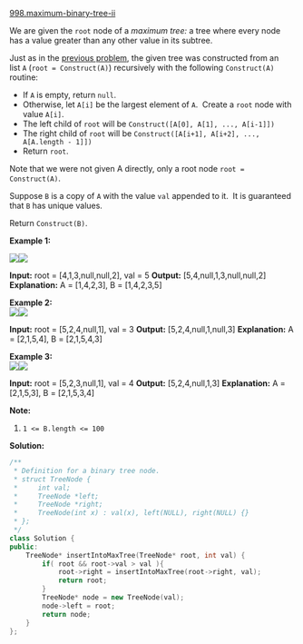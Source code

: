 [998.maximum-binary-tree-ii](https://leetcode.com/problems/maximum-binary-tree-ii/)  

We are given the `root` node of a _maximum tree:_ a tree where every node has a value greater than any other value in its subtree.

Just as in the [previous problem](https://leetcode.com/problems/maximum-binary-tree/), the given tree was constructed from an list `A` (`root = Construct(A)`) recursively with the following `Construct(A)` routine:

*   If `A` is empty, return `null`.
*   Otherwise, let `A[i]` be the largest element of `A`.  Create a `root` node with value `A[i]`.
*   The left child of `root` will be `Construct([A[0], A[1], ..., A[i-1]])`
*   The right child of `root` will be `Construct([A[i+1], A[i+2], ..., A[A.length - 1]])`
*   Return `root`.

Note that we were not given A directly, only a root node `root = Construct(A)`.

Suppose `B` is a copy of `A` with the value `val` appended to it.  It is guaranteed that `B` has unique values.

Return `Construct(B)`.

**Example 1:**

**![](https://assets.leetcode.com/uploads/2019/02/21/maximum-binary-tree-1-1.png)![](https://assets.leetcode.com/uploads/2019/02/21/maximum-binary-tree-1-2.png)**

**Input:** root = \[4,1,3,null,null,2\], val = 5
**Output:** \[5,4,null,1,3,null,null,2\]
**Explanation:** A = \[1,4,2,3\], B = \[1,4,2,3,5\]

**Example 2:  
![](https://assets.leetcode.com/uploads/2019/02/21/maximum-binary-tree-2-1.png)![](https://assets.leetcode.com/uploads/2019/02/21/maximum-binary-tree-2-2.png)**

**Input:** root = \[5,2,4,null,1\], val = 3
**Output:** \[5,2,4,null,1,null,3\] **Explanation:** A = \[2,1,5,4\], B = \[2,1,5,4,3\]

**Example 3:  
![](https://assets.leetcode.com/uploads/2019/02/21/maximum-binary-tree-3-1.png)![](https://assets.leetcode.com/uploads/2019/02/21/maximum-binary-tree-3-2.png)**

**Input:** root = \[5,2,3,null,1\], val = 4
**Output:** \[5,2,4,null,1,3\] **Explanation:** A = \[2,1,5,3\], B = \[2,1,5,3,4\]

**Note:**

1.  `1 <= B.length <= 100`  



**Solution:**  

```cpp
/**
 * Definition for a binary tree node.
 * struct TreeNode {
 *     int val;
 *     TreeNode *left;
 *     TreeNode *right;
 *     TreeNode(int x) : val(x), left(NULL), right(NULL) {}
 * };
 */
class Solution {
public:
    TreeNode* insertIntoMaxTree(TreeNode* root, int val) {
        if( root && root->val > val ){
            root->right = insertIntoMaxTree(root->right, val);
            return root;
        }
        TreeNode* node = new TreeNode(val);
        node->left = root;
        return node;
    }
};
```
      